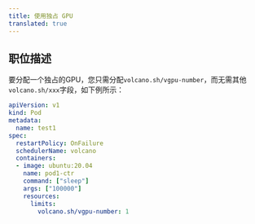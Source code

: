 ```yaml
---
title: 使用独占 GPU
translated: true
---
```


## 职位描述

要分配一个独占的GPU，您只需分配`volcano.sh/vgpu-number`，而无需其他`volcano.sh/xxx`字段，如下例所示：

```yaml
apiVersion: v1
kind: Pod
metadata:
  name: test1
spec:
  restartPolicy: OnFailure
  schedulerName: volcano
  containers:
  - image: ubuntu:20.04
    name: pod1-ctr
    command: ["sleep"]
    args: ["100000"]
    resources:
      limits:
        volcano.sh/vgpu-number: 1
```
